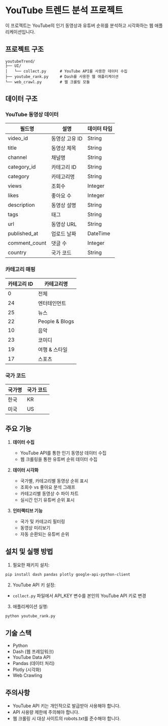 # YouTube 트렌드 분석 프로젝트

이 프로젝트는 YouTube의 인기 동영상과 유튜버 순위를 분석하고 시각화하는 웹 애플리케이션입니다.

## 프로젝트 구조

```
youtubeTrend/
├── UI/
│   └── collect.py      # YouTube API를 사용한 데이터 수집
├── youtube_rank.py     # Dash를 사용한 웹 애플리케이션
└── web_crawl.py        # 웹 크롤링 모듈
```

## 데이터 구조

### YouTube 동영상 데이터
| 필드명 | 설명 | 데이터 타입 |
|--------|------|------------|
| video_id | 동영상 고유 ID | String |
| title | 동영상 제목 | String |
| channel | 채널명 | String |
| category_id | 카테고리 ID | String |
| category | 카테고리명 | String |
| views | 조회수 | Integer |
| likes | 좋아요 수 | Integer |
| description | 동영상 설명 | String |
| tags | 태그 | String |
| url | 동영상 URL | String |
| published_at | 업로드 날짜 | DateTime |
| comment_count | 댓글 수 | Integer |
| country | 국가 코드 | String |

### 카테고리 매핑
| 카테고리 ID | 카테고리명 |
|------------|------------|
| 0 | 전체 |
| 24 | 엔터테인먼트 |
| 25 | 뉴스 |
| 22 | People & Blogs |
| 10 | 음악 |
| 23 | 코미디 |
| 19 | 여행 & 스타일 |
| 17 | 스포츠 |

### 국가 코드
| 국가명 | 국가 코드 |
|--------|------------|
| 한국 | KR |
| 미국 | US |

## 주요 기능

1. **데이터 수집**
   - YouTube API를 통한 인기 동영상 데이터 수집
   - 웹 크롤링을 통한 유튜버 순위 데이터 수집

2. **데이터 시각화**
   - 국가별, 카테고리별 동영상 순위 표시
   - 조회수 vs 좋아요 분석 그래프
   - 카테고리별 동영상 수 파이 차트
   - 실시간 인기 유튜버 순위 표시

3. **인터랙티브 기능**
   - 국가 및 카테고리 필터링
   - 동영상 미리보기
   - 자동 순환되는 유튜버 순위

## 설치 및 실행 방법

1. 필요한 패키지 설치:
```bash
pip install dash pandas plotly google-api-python-client
```

2. YouTube API 키 설정:
- `collect.py` 파일에서 API_KEY 변수를 본인의 YouTube API 키로 변경

3. 애플리케이션 실행:
```bash
python youtube_rank.py
```

## 기술 스택

- Python
- Dash (웹 프레임워크)
- YouTube Data API
- Pandas (데이터 처리)
- Plotly (시각화)
- Web Crawling

## 주의사항

- YouTube API 키는 개인적으로 발급받아 사용해야 합니다.
- API 사용량 제한에 주의해야 합니다.
- 웹 크롤링 시 대상 사이트의 robots.txt를 준수해야 합니다. 